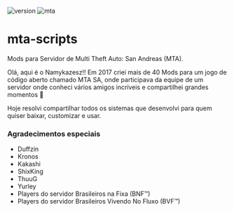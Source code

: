 ![version](https://img.shields.io/badge/version-1.2.0-blue)
![mta](https://img.shields.io/badge/MTA->=%201.5.2-orange)

# mta-scripts
Mods para Servidor de Multi Theft Auto: San Andreas (MTA).

Olá, aqui é o Namykazesz!! Em 2017 criei mais de 40 Mods para um jogo de código aberto chamado MTA SA, onde participava da equipe de um servidor onde conheci vários amigos incríveis e compartilhei grandes momentos 💖

Hoje resolvi compartilhar todos os sistemas que desenvolvi para quem quiser baixar, customizar e usar.

### Agradecimentos especiais
+ Duffzin
+ Kronos
+ Kakashi
+ ShixKing
+ ThuuG
+ Yurley
+ Players do servidor Brasileiros na Fixa (BNF™)
+ Players do servidor Brasileiros Vivendo No Fluxo (BVF™)
